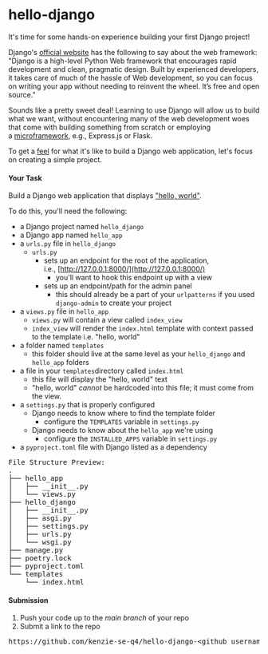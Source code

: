 # hello-django

It's time for some hands-on experience building your first Django project!

Django's [official website](https://www.djangoproject.com/) has the following to say about the web framework: "Django is a high-level Python Web framework that encourages rapid development and clean, pragmatic design. Built by experienced developers, it takes care of much of the hassle of Web development, so you can focus on writing your app without needing to reinvent the wheel. It’s free and open source."

Sounds like a pretty sweet deal! Learning to use Django will allow us to build what we want, without encountering many of the web development woes that come with building something from scratch or employing a [microframework](https://en.wikipedia.org/wiki/Microframework), e.g., Express.js or Flask. 

To get a [feel](https://media.giphy.com/media/hokMyu1PAKfJK/giphy.gif) for what it's like to build a Django web application, let's focus on creating a simple project.

#### **Your Task**

Build a Django web application that displays ["hello, world"](https://blog.hackerrank.com/the-history-of-hello-world/).

To do this, you'll need the following:

*   a Django project named `hello_django`
*   a Django app named `hello_app`
*   a `urls.py` file in `hello_django`
    *   `urls.py`
        *   sets up an endpoint for the root of the application, i.e., [http://127.0.0.1:8000/](http://127.0.0.1:8000/)
            *   you'll want to hook this endpoint up with a view
        *   sets up an endpoint/path for the admin panel
            *   this should already be a part of your `urlpatterns` if you used `django-admin` to create your project
*   a `views.py` file in `hello_app`
    *   <span>`views.py` will contain a view called `index_view`</span>
    *   `index_view` will render the `index.html` template with context passed to the template i.e. "hello, world"
*   a folder named `templates`
    *   this folder should live at the same level as your <span>`hello_django` and `hello_app` folders</span>
*   a file in your `templates`directory called `index.html`
    *   this file will display the "hello, world" text
    *   "hello, world" _cannot_ be hardcoded into this file; it must come from the view.
*   a `settings.py` that is properly configured
    *   Django needs to know where to find the template folder
        *   configure the `TEMPLATES` variable in `settings.py`
    *   Django needs to know about the `hello_app` we're using
        *   configure the `INSTALLED_APPS` variable in `settings.py`
*   a `pyproject.toml` file with Django listed as a dependency

<pre>File Structure Preview: 
.
├── hello_app
│   ├── __init__.py
│   └── views.py
├── hello_django
│   ├── __init__.py
│   ├── asgi.py
│   ├── settings.py
│   ├── urls.py
│   └── wsgi.py
├── manage.py
├── poetry.lock
├── pyproject.toml
└── templates
    └── index.html
</pre>

#### **Submission**

1.  Push your code up to the _main branch_ of your repo
2.  Submit a link to the repo

<pre>https://github.com/kenzie-se-q4/hello-django-&ltgithub_username&gt</pre>
